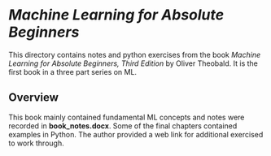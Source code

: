 # *Machine Learning for Absolute Beginners*
This directory contains notes and python exercises from the book *Machine Learning for Absolute Beginners, Third Edition* by Oliver Theobald.
It is the first book in a three part series on ML.

## Overview
This book mainly contained fundamental ML concepts and notes were recorded in **book_notes.docx**. Some of the final chapters contained examples in Python. The author provided a web link for additional exercised to work through.
